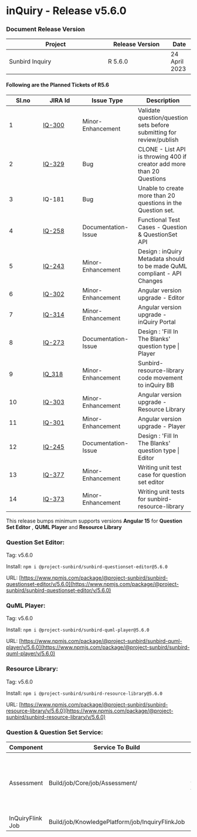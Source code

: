 # inQuiry - Release v5.6.0

### Document Release Version

<table><thead><tr><th width="254">Project</th><th width="155">Release Version</th><th>Date</th></tr></thead><tbody><tr><td>Sunbird Inquiry</td><td>R 5.6.0</td><td>24 April 2023</td></tr></tbody></table>

#### Following are the Planned Tickets of R5.6

<table><thead><tr><th width="85">Sl.no</th><th width="100">JIRA Id</th><th width="138">Issue Type</th><th>Description</th></tr></thead><tbody><tr><td>1</td><td><a href="https://project-sunbird.atlassian.net/browse/IQ-300">IQ-300</a></td><td>Minor-Enhancement</td><td>Validate question/question sets before submitting for review/publish</td></tr><tr><td>2</td><td><a href="https://project-sunbird.atlassian.net/browse/IQ-329">IQ-329</a></td><td>Bug</td><td>CLONE - List API is throwing 400 if creator add more than 20 Questions</td></tr><tr><td>3</td><td>IQ-181</td><td>Bug</td><td>Unable to create more than 20 questions in the Question set.</td></tr><tr><td>4</td><td><a href="https://project-sunbird.atlassian.net/browse/IQ-258">IQ-258</a></td><td>Documentation-Issue</td><td>Functional Test Cases - Question &#x26; QuestionSet API</td></tr><tr><td>5</td><td><a href="https://project-sunbird.atlassian.net/browse/IQ-243">IQ-243</a></td><td>Minor-Enhancement</td><td>Design : inQuiry Metadata should to be made QuML compliant - API Changes</td></tr><tr><td>6</td><td><a href="https://project-sunbird.atlassian.net/browse/IQ-302">IQ-302</a></td><td>Minor-Enhancement</td><td>Angular version upgrade - Editor</td></tr><tr><td>7</td><td><a href="https://project-sunbird.atlassian.net/browse/IQ-314">IQ-314</a></td><td>Minor-Enhancement</td><td>Angular version upgrade - inQuiry Portal</td></tr><tr><td>8</td><td><a href="https://project-sunbird.atlassian.net/browse/IQ-273">IQ-273</a></td><td>Documentation-Issue</td><td>Design : 'Fill In The Blanks' question type | Player</td></tr><tr><td>9</td><td><a href="https://project-sunbird.atlassian.net/browse/IQ-318">IQ_318</a></td><td>Minor-Enhancement</td><td>Sunbird-resource-library code movement to inQuiry BB</td></tr><tr><td>10</td><td><a href="https://project-sunbird.atlassian.net/browse/IQ-303">IQ-303</a></td><td>Minor-Enhancement</td><td>Angular version upgrade - Resource Library</td></tr><tr><td>11</td><td><a href="https://project-sunbird.atlassian.net/browse/IQ-301">IQ-301</a></td><td>Minor-Enhancement</td><td>Angular version upgrade - Player</td></tr><tr><td>12</td><td><a href="https://project-sunbird.atlassian.net/browse/IQ-245">IQ-245</a></td><td>Documentation-Issue</td><td>Design : 'Fill In The Blanks' question type | Editor</td></tr><tr><td>13</td><td><a href="https://project-sunbird.atlassian.net/browse/IQ-377">IQ-377</a></td><td>Minor-Enhancement</td><td>Writing unit test case for question set editor</td></tr><tr><td>14</td><td><a href="https://project-sunbird.atlassian.net/browse/IQ-373">IQ-373</a></td><td>Minor-Enhancement</td><td>Writing unit tests for sunbird-resource-library</td></tr></tbody></table>

This release bumps minimum supports versions **Angular 15** for **Question Set Editor** , **QUML Player** and **Resource Library**

### Question Set **Editor**:

Tag: v5.6.0

Install: `npm i @project-sunbird/sunbird-questionset-editor@5.6.0`

URL: [https://www.npmjs.com/package/@project-sunbird/sunbird-questionset-editor/v/5.6.0](https://www.npmjs.com/package/@project-sunbird/sunbird-questionset-editor/v/5.6.0)

### QuML Player:

Tag: v5.6.0

Install: `npm i @project-sunbird/sunbird-quml-player@5.6.0`

URL: [https://www.npmjs.com/package/@project-sunbird/sunbird-quml-player/v/5.6.0](https://www.npmjs.com/package/@project-sunbird/sunbird-quml-player/v/5.6.0)

### Resource Library:&#x20;

Tag: v5.6.0

Install: `npm i @project-sunbird/sunbird-resource-library@5.6.0`

URL: [https://www.npmjs.com/package/@project-sunbird/sunbird-resource-library/v/5.6.0](https://www.npmjs.com/package/@project-sunbird/sunbird-resource-library/v/5.6.0)

### Question & Question Set Service:

<table><thead><tr><th width="141">Component</th><th>Service To Build</th><th>Build Tag</th><th width="130">Service To Deploy</th><th>Deploy Tag</th><th width="328">Comment</th></tr></thead><tbody><tr><td>Assessment</td><td>Build/job/Core/job/Assessment/ </td><td><a href="https://github.com/Sunbird-inQuiry/inquiry-api-service/tree/release-5.6.0_RC1">release-5.6.0_RC1</a></td><td>Deploy/job/dev/job/Kubernetes/job/Assessment/</td><td><a href="https://github.com/project-sunbird/sunbird-devops/tree/release-5.6.0-inquiry_RC1">release-5.6.0-inquiry_RC1</a></td><td>New Configuration Added:<br>question.list.limit={{ question_list_api_request_limit | default('20') }}<br>Ref: <a href="https://github.com/project-sunbird/sunbird-devops/pull/3770/files">https://github.com/project-sunbird/sunbird-devops/pull/3770/files</a><br></td></tr><tr><td>InQuiryFlink Job</td><td>Build/job/KnowledgePlatform/job/InquiryFlinkJob</td><td>NA</td><td>Deploy/job/dev/job/KnowledgePlatform/job/InquiryFlinkJob/</td><td>NA</td><td>No Changes for Release 5.6.0</td></tr></tbody></table>

